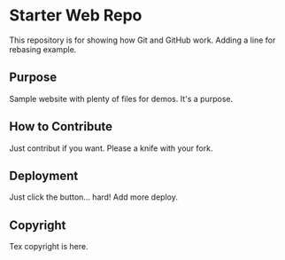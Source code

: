 # Starter Web Repo

This repository is for showing how Git and GitHub work. Adding a line for rebasing example.

## Purpose

Sample website with plenty of files for demos. It's a purpose.

## How to Contribute

Just contribut if you want. Please a knife with your fork.

## Deployment

Just click the button... hard! Add more deploy.

## Copyright

Tex copyright is here.